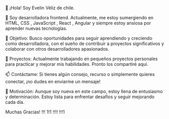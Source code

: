 👋 ¡Hola! Soy Evelin Véliz de chile.

🌱 Soy desarrolladora frontend. Actualmente, me estoy sumergiendo en HTML, CSS , JavaScript , React , Angular y siempre estoy ansiosa por aprender nuevas tecnologías.

🚀 Objetivo: Busco oportunidades para seguir aprendiendo y creciendo como desarrolladora, con el sueño de contribuir a proyectos significativos y colaborar con otros desarrolladores apasionados.

🔭 Proyectos: Actualmente trabajando en pequeños proyectos personales para practicar y mejorar mis habilidades. Pronto los compartiré aquí.

📫 Contáctame: Si tienes algún consejo, recurso o simplemente quieres conectar, ¡no dudes en enviarme un mensaje!

🌟 Motivación: Aunque soy nueva en este campo, estoy llena de entusiasmo y determinación. Estoy lista para enfrentar desafíos y seguir mejorando cada día.

Muchas Gracias!
!!!
1!1
!!!!
!!!1

